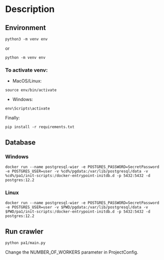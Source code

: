 # Description

## Environment

```
python3 -m venv env
```
or
```
python -m venv env
```

### To activate venv:

- MacOS/Linux:
```
source env/bin/activate
```

- Windows:
```
env\Scripts\activate
```

Finally:
```
pip install -r requirements.txt
```

## Database

### Windows
```
docker run --name postgresql-wier -e POSTGRES_PASSWORD=SecretPassword -e POSTGRES_USER=user -v %cd%/pgdata:/var/lib/postgresql/data -v %cd%/pa1/init-scripts:/docker-entrypoint-initdb.d -p 5432:5432 -d postgres:12.2
```

### Linux

```
docker run --name postgresql-wier -e POSTGRES_PASSWORD=SecretPassword -e POSTGRES_USER=user -v $PWD/pgdata:/var/lib/postgresql/data -v $PWD/pa1/init-scripts:/docker-entrypoint-initdb.d -p 5432:5432 -d postgres:12.2
```

## Run crawler

```
python pa1/main.py
```

Change the NUMBER_OF_WORKERS parameter in ProjectConfig. 
